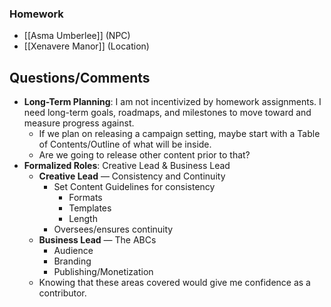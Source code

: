 ### Homework
- [[Asma Umberlee]] (NPC)
- [[Xenavere Manor]] (Location)
## Questions/Comments
- **Long-Term Planning**: I am not incentivized by homework assignments. I need long-term goals, roadmaps, and milestones to move toward and measure progress against.
	- If we plan on releasing a campaign setting, maybe start with a Table of Contents/Outline of what will be inside.
	- Are we going to release other content prior to that?
- **Formalized Roles**: Creative Lead & Business Lead
	- **Creative Lead** — Consistency and Continuity
		- Set Content Guidelines for consistency
			- Formats
			- Templates
			- Length
		- Oversees/ensures continuity
	- **Business Lead** — The ABCs
		- Audience
		- Branding
		- Publishing/Monetization
	- Knowing that these areas covered would give me confidence as a contributor. 